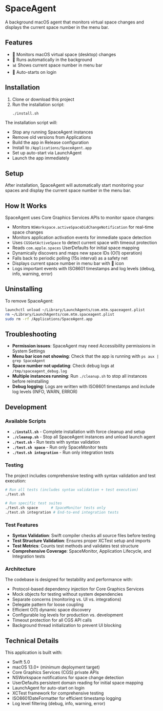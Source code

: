 # SpaceAgent

A background macOS agent that monitors virtual space changes and displays the current space number in the menu bar.

## Features

- 🚀 Monitors macOS virtual space (desktop) changes
- 🔄 Runs automatically in the background
- 📊 Shows current space number in menu bar
- 🏁 Auto-starts on login

## Installation

1. Clone or download this project
2. Run the installation script:
   ```bash
   ./install.sh
   ```

The installation script will:
- Stop any running SpaceAgent instances
- Remove old versions from Applications
- Build the app in Release configuration
- Install to `/Applications/SpaceAgent.app`
- Set up auto-start via LaunchAgent
- Launch the app immediately

## Setup

After installation, SpaceAgent will automatically start monitoring your spaces and display the current space number in the menu bar.

## How It Works

SpaceAgent uses Core Graphics Services APIs to monitor space changes:

- Monitors `NSWorkspace.activeSpaceDidChangeNotification` for real-time space changes
- Monitors application activation events for immediate space detection
- Uses `CGSGetActiveSpace` to detect current space with timeout protection
- Reads `com.apple.spaces` UserDefaults for initial space mapping
- Dynamically discovers and maps new space IDs (O(1) operation)
- Falls back to periodic polling (15s interval) as a safety net
- Displays current space number in menu bar with 🚀 icon
- Logs important events with ISO8601 timestamps and log levels (debug, info, warning, error)

## Uninstalling

To remove SpaceAgent:

```bash
launchctl unload ~/Library/LaunchAgents/com.mtm.spaceagent.plist
rm ~/Library/LaunchAgents/com.mtm.spaceagent.plist
sudo rm -rf /Applications/SpaceAgent.app
```

## Troubleshooting

- **Permission issues**: SpaceAgent may need Accessibility permissions in System Settings
- **Menu bar icon not showing**: Check that the app is running with `ps aux | grep SpaceAgent`
- **Space number not updating**: Check debug logs at `/tmp/spaceagent_debug.log`
- **Multiple instances running**: Run `./cleanup.sh` to stop all instances before reinstalling
- **Debug logging**: Logs are written with ISO8601 timestamps and include log levels (INFO, WARN, ERROR)

## Development

### Available Scripts

- **`./install.sh`** - Complete installation with force cleanup and setup
- **`./cleanup.sh`** - Stop all SpaceAgent instances and unload launch agent
- **`./test.sh`** - Run tests with syntax validation
- **`./test.sh space`** - Run only SpaceMonitor tests
- **`./test.sh integration`** - Run only integration tests

### Testing

The project includes comprehensive testing with syntax validation and test execution:

```bash
# Run all tests (includes syntax validation + test execution)
./test.sh

# Run specific test suites
./test.sh space      # SpaceMonitor tests only
./test.sh integration # End-to-end integration tests
```

### Test Features

- **Syntax Validation**: Swift compiler checks all source files before testing
- **Test Structure Validation**: Ensures proper XCTest setup and imports
- **Test Metrics**: Counts test methods and validates test structure
- **Comprehensive Coverage**: SpaceMonitor, Application Lifecycle, and Integration tests

### Architecture

The codebase is designed for testability and performance with:
- Protocol-based dependency injection for Core Graphics Services
- Mock objects for testing without system dependencies
- Separate concerns (monitoring vs. UI vs. integrations)
- Delegate pattern for loose coupling
- Efficient O(1) dynamic space discovery
- Configurable log levels for production vs. development
- Timeout protection for all CGS API calls
- Background thread initialization to prevent UI blocking

## Technical Details

This application is built with:
- Swift 5.0
- macOS 13.0+ (minimum deployment target)
- Core Graphics Services (CGS) private APIs
- NSWorkspace notifications for space change detection
- UserDefaults persistent domain reading for initial space mapping
- LaunchAgent for auto-start on login
- XCTest framework for comprehensive testing
- ISO8601DateFormatter for efficient timestamp logging
- Log level filtering (debug, info, warning, error)